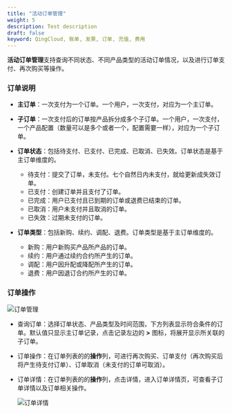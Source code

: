 ```yaml
---
title: "活动订单管理"
weight: 5
description: Test description
draft: false
keyword: QingCloud, 账单, 发票, 订单, 充值, 费用
---
```


**活动订单管理**支持查询不同状态、不同产品类型的活动订单情况，以及进行订单支付、再次购买等操作。

### 订单说明

- **主订单**：一次支付为一个订单。一个用户，一次支付，对应为一个主订单。

- **子订单**：一次支付后的订单按产品拆分成多个子订单。一个用户，一次支付，一个产品配置（数量可以是多个或者一个，配置需要一样），对应为一个子订单。

- **订单状态**：包括待支付、已支付、已完成、已取消、已失效。订单状态是基于主订单维度的。	
  - 待支付：提交了订单，未支付。七个自然日内未支付，就给更新成失效订单。
  - 已支付：创建订单并且支付了订单。
  - 已完成：用户已支付且已到期的订单或退费已结束的订单。
  - 已取消：用户未支付并且取消的订单。
  - 已失效：过期未支付的订单。

- **订单类型**：包括新购、续约、调配、退费。订单类型是基于主订单维度的。
  - 新购：用户新购买产品所产品的订单。
  - 续约：用户通过续约合约所产生的订单。
  - 调配：用户因升配或降配所产生的订单。
  - 退费：用户因退订合约所产生的订单。

### 订单操作

![订单管理](../../../_images/order_manage.png)

- 查询订单：选择订单状态、产品类型及时间范围，下方列表显示符合条件的订单。默认值只显示主订单记录，点击记录左边的 **>** 图标，将展开显示所关联的子订单。

- 订单操作：在订单列表的的**操作**列，可进行再次购买、订单支付（再次购买后将产生待支付订单）、订单取消（未支付的订单可取消）。

- 订单详情：在订单列表的的**操作**列，点击详情，进入订单详情页，可查看子订单详情以及订单相关操作。

  ![订单详情](../../../_images/order_detail.png)



